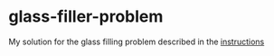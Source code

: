 # glass-filler-problem

My solution for the glass filling problem described in the [instructions](./PER12480I-2587-Exempelproblem-Graz-Sweden-AB.pdf)
